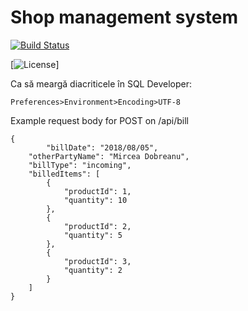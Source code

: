 # Shop management system

[![Build Status](https://travis-ci.com/mcdobr/psbd.svg?branch=master)](https://travis-ci.com/mcdobr/psbd)

[![License](https://img.shields.io/github/license/mcdobr/psbd.svg)]

Ca să meargă diacriticele în SQL Developer:
```
Preferences>Environment>Encoding>UTF-8
```

Example request body for POST on /api/bill
```
{
    	"billDate": "2018/08/05",
	"otherPartyName": "Mircea Dobreanu",
	"billType": "incoming",
	"billedItems": [
		{
			"productId": 1,
			"quantity": 10
		},
		{
			"productId": 2,
			"quantity": 5
		},
		{
			"productId": 3,
			"quantity": 2
		}
	]
}
```
